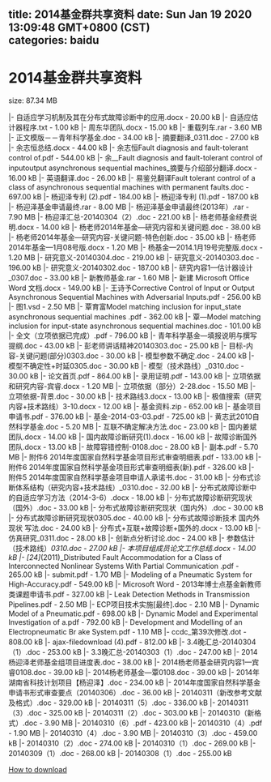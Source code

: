 
title: 2014基金群共享资料
date: Sun Jan 19 2020 13:09:48 GMT+0800 (CST)    
categories: baidu
---

# 2014基金群共享资料
size: 87.34 MB
 
 
|- 自适应学习机制及其在分布式故障诊断中的应用.docx - 20.00 kB
|- 自适应估计器程序.txt - 1.00 kB
|- 周东华团队.docx - 15.00 kB
|- 重载列车.rar - 3.60 MB
|- 正文模版－－青年科学基金.doc - 34.00 kB
|- 摘要翻译_0311.doc - 27.00 kB
|- 余志恒总结.docx - 44.00 kB
|- 余志恒Fault diagnosis and fault-tolerant control of.pdf - 544.00 kB
|- 余__Fault diagnosis and fault-tolerant control of inputoutput asynchronous sequential machines_摘要与介绍部分翻译.docx - 16.00 kB
|- 英语翻译.doc - 26.00 kB
|- 易鉴兑翻译Fault tolerant control of a class of asynchronous sequential machines with permanent faults.doc - 697.00 kB
|- 杨迎泽专利 (2).pdf - 184.00 kB
|- 杨迎泽专利 (1).pdf - 187.00 kB
|- 杨迎泽基金申请最终.rar - 8.00 MB
|- 杨迎泽基金申请最终(2013年）.rar - 7.90 MB
|- 杨迎泽汇总-20140304（2）.doc - 221.00 kB
|- 杨老师基金经费说明.docx - 14.00 kB
|- 杨老师2014年基金—研究内容和关键问题.doc - 38.00 kB
|- 杨老师2014年基金—研究内容-关键问题-特色创新.doc - 35.00 kB
|- 杨老师2014年基金—1月08号版.docx - 1.20 MB
|- 杨基金—2014.1月19号完整版.docx - 1.20 MB
|- 研究意义-20140304.doc - 219.00 kB
|- 研究意义-20140303.doc - 196.00 kB
|- 研究意义-20140302.doc - 187.00 kB
|- 研究内容1—估计器设计_0307.doc - 33.00 kB
|- 新教师基金.rar - 1.60 MB
|- 新建 Microsoft Office Word 文档.docx - 149.00 kB
|- 王诗予Corrective Control of Input or Output Asynchronous Sequential Machines with Adversarial Inputs.pdf - 256.00 kB
|- 图1.vsd - 2.50 MB
|- 覃育富Model matching inclusion for input_state asynchronous sequential machines .pdf - 362.00 kB
|- 覃—Model matching inclusion for input-state asynchronous sequential machines.doc - 101.00 kB
|- 全文（立项依据已完成）.pdf - 796.00 kB
|- 青年科学基金—填报说明与撰写提纲.doc - 43.00 kB
|- 彭老师讲话精神20140303.doc - 25.00 kB
|- 目标-内容-关键问题(部分)0303.doc - 30.00 kB
|- 模型参数不确定.doc - 24.00 kB
|- 模型不确定性+时延0305.doc - 30.00 kB
|- 模型（技术路线）_0310.doc - 30.00 kB
|- 论文首页.pdf - 864.00 kB
|- 录用证明.pdf - 143.00 kB
|- 立项依据和研究内容-宾睿.docx - 1.20 MB
|- 立项依据（部分）2-28.doc - 15.50 MB
|- 立项依据-背景.doc - 30.00 kB
|- 技术路线3.docx - 13.00 kB
|- 极值搜索（研究内容+技术路线）3-10.docx - 12.00 kB
|- 基金资料.zip - 652.00 kB
|- 基金项目申请书.pdf - 376.00 kB
|- 基金-2014-03-03.pdf - 725.00 kB
|- 黄志武2010自然科学基金.doc - 5.20 MB
|- 互联不确定解决方法.doc - 23.00 kB
|- 国内姜斌团队.docx - 14.00 kB
|- 国内故障诊断研究(1).docx - 16.00 kB
|- 故障诊断国外团队.docx - 13.00 kB
|- 故障容错控制-0108.doc - 28.00 kB
|- 副本.pdf - 5.70 MB
|- 附件6 2014年度国家自然科学基金项目形式审查明细表.pdf - 133.00 kB
|- 附件6 2014年度国家自然科学基金项目形式审查明细表(新).pdf - 326.00 kB
|- 附件5 2014年度国家自然科学基金项目申请人承诺书.doc - 31.00 kB
|- 分布式诊断体系结构（研究内容+技术路线）_0310.doc - 32.00 kB
|- 分布式故障诊断中的自适应学习方法（2014-3-6）.docx - 18.00 kB
|- 分布式故障诊断研究现状（国外）.doc - 33.00 kB
|- 分布式故障诊断研究现状（国内外）.doc - 30.00 kB
|- 分布式故障诊断研究现状0305.doc - 40.00 kB
|- 分布式故障诊断技术 国内外现状 写法.doc - 24.00 kB
|- 分布式+互联+故障诊断+国外的.docx - 13.00 kB
|- 仿真研究_0311.doc - 28.00 kB
|- 创新点分析讨论.doc - 24.00 kB
|- 参数估计（技术路线）_0310.doc - 27.00 kB
|- 本项目组成员论文工作总结.docx - 14.00 kB
|- [24]_(2011)_Distributed Fault Accommodation for a Class of Interconnected Nonlinear Systems With Partial Communication .pdf - 265.00 kB
|- submit.pdf - 1.70 MB
|- Modeling of a Pneumatic System for High-Accuracy.pdf - 549.00 kB
|- Microsoft Word - 2013年博士点基金新教师类课题申请书.pdf - 327.00 kB
|- Leak Detection Methods in Transmission Pipelines.pdf - 2.50 MB
|- ECP项目技术实施[最终].doc - 2.10 MB
|- Dynamic Model of a Pneumatic.pdf - 698.00 kB
|- Dynamic Model and Experimental Investigation of a.pdf - 792.00 kB
|- Development and Modelling of an Electropneumatic Br ake System.pdf - 1.10 MB
|- ccdc_第39次修改.dot - 808.00 kB
|- ajax-filedownload (4).pdf - 812.00 kB
|- 3.4晚汇总-20140304（1）.doc - 253.00 kB
|- 3.3晚汇总-20140303（1）.doc - 247.00 kB
|- 2014杨迎泽老师基金组项目进度表.doc - 38.00 kB
|- 2014杨老师基金研究内容1—宾睿0108.doc - 39.00 kB
|- 2014杨老师基金—覃0108.doc - 39.00 kB
|- 2014年湖南省科技计划项目【杨迎泽】.doc - 234.00 kB
|- 2014年度国家自然科学基金申请书形式审查要点（20140306）.doc - 36.00 kB
|- 20140311（新改参考文献及格式）.doc - 329.00 kB
|- 20140311（5）.doc - 336.00 kB
|- 20140311（3）.doc - 325.00 kB
|- 20140311（2）.doc - 303.00 kB
|- 20140310（新格式）.doc - 3.90 MB
|- 20140310（6）.pdf - 423.00 kB
|- 20140310（4）.pdf - 1.90 MB
|- 20140310（4）.doc - 3.90 MB
|- 20140310（3）.doc - 459.00 kB
|- 20140310（2）.doc - 274.00 kB
|- 20140310（1）.doc - 269.00 kB
|- 20140309（1）.doc - 268.00 kB
|- 20140308（1）.doc - 255.00 kB

[How to download](https://bpcam.bemobtrk.com/go/2ceec3aa-1ca2-46d6-b9ff-aaa5c184517c?jno=600)